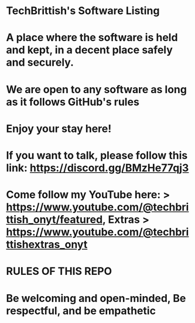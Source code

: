 # TechBrittish's Software Listing

# A place where the software is held and kept, in a decent place safely and securely.

# We are open to any software as long as it follows GitHub's rules

# Enjoy your stay here!

# If you want to talk, please follow this link: https://discord.gg/BMzHe77qj3

# Come follow my YouTube here: > https://www.youtube.com/@techbrittish_onyt/featured, Extras > https://www.youtube.com/@techbrittishextras_onyt

# RULES OF THIS REPO
# Be welcoming and open-minded, Be respectful, and be empathetic
